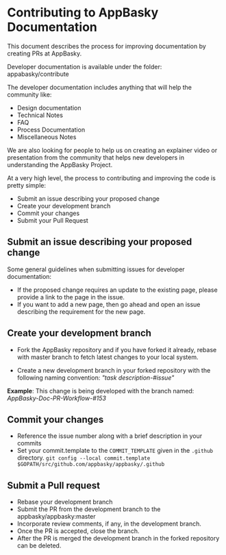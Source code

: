 # Contributing to AppBasky Documentation

This document describes the process for improving documentation by creating PRs at AppBasky.

Developer documentation is available under the folder: appabasky/contribute

The developer documentation includes anything that will help the community like:

* Design documentation
* Technical Notes
* FAQ
* Process Documentation
* Miscellaneous Notes

We are also looking for people to help us on creating an explainer video or presentation from the community that helps new developers in understanding the AppBasky Project.

At a very high level, the process to contributing and improving the code is pretty simple:

* Submit an issue describing your proposed change
* Create your development branch
* Commit your changes
* Submit your Pull Request

## Submit an issue describing your proposed change

Some general guidelines when submitting issues for developer documentation:

* If the proposed change requires an update to the existing page, please provide a link to the page in the issue.
* If you want to add a new page, then go ahead and open an issue describing the requirement for the new page.

## Create your development branch
* Fork the AppBasky repository and if you have forked it already, rebase with master branch to fetch latest changes to your local system.

* Create a new development branch in your forked repository with the following naming convention: *"task description-#issue"*

**Example**: This change is being developed with the branch named: *AppBasky-Doc-PR-Workflow-#153*

## Commit your changes
* Reference the issue number along with a brief description in your commits
* Set your commit.template to the `COMMIT_TEMPLATE` given in the `.github` directory. `git config --local commit.template $GOPATH/src/github.com/appbasky/appbasky/.github`

## Submit a Pull request
* Rebase your development branch
* Submit the PR from the development branch to the appbasky/appbasky:master
* Incorporate review comments, if any, in the development branch.
* Once the PR is accepted, close the branch.
* After the PR is merged the development branch in the forked repository can be deleted.